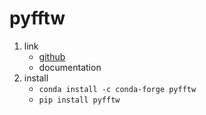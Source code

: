 # pyfftw

1. link
   * [github](https://github.com/pyFFTW/pyFFTW)
   * documentation
2. install
   * `conda install -c conda-forge pyfftw`
   * `pip install pyfftw`
